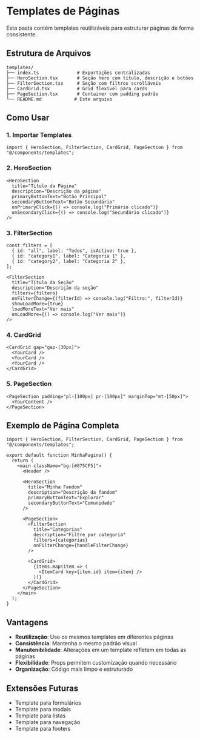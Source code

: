# Templates de Páginas

Esta pasta contém templates reutilizáveis para estruturar páginas de forma consistente.

## Estrutura de Arquivos

```
templates/
├── index.ts              # Exportações centralizadas
├── HeroSection.tsx       # Seção hero com título, descrição e botões
├── FilterSection.tsx     # Seção com filtros scrolláveis
├── CardGrid.tsx          # Grid flexível para cards
├── PageSection.tsx       # Container com padding padrão
└── README.md            # Este arquivo
```

## Como Usar

### 1. Importar Templates
```tsx
import { HeroSection, FilterSection, CardGrid, PageSection } from "@/components/templates";
```

### 2. HeroSection
```tsx
<HeroSection
  title="Título da Página"
  description="Descrição da página"
  primaryButtonText="Botão Principal"
  secondaryButtonText="Botão Secundário"
  onPrimaryClick={() => console.log("Primário clicado")}
  onSecondaryClick={() => console.log("Secundário clicado")}
/>
```

### 3. FilterSection
```tsx
const filters = [
  { id: "all", label: "Todos", isActive: true },
  { id: "category1", label: "Categoria 1" },
  { id: "category2", label: "Categoria 2" },
];

<FilterSection
  title="Título da Seção"
  description="Descrição da seção"
  filters={filters}
  onFilterChange={(filterId) => console.log("Filtro:", filterId)}
  showLoadMore={true}
  loadMoreText="Ver mais"
  onLoadMore={() => console.log("Ver mais")}
/>
```

### 4. CardGrid
```tsx
<CardGrid gap="gap-[30px]">
  <YourCard />
  <YourCard />
  <YourCard />
</CardGrid>
```

### 5. PageSection
```tsx
<PageSection padding="pl-[100px] pr-[100px]" marginTop="mt-[50px]">
  <YourContent />
</PageSection>
```

## Exemplo de Página Completa

```tsx
import { HeroSection, FilterSection, CardGrid, PageSection } from "@/components/templates";

export default function MinhaPagina() {
  return (
    <main className="bg-[#875CF5]">
      <Header />
      
      <HeroSection
        title="Minha Fandom"
        description="Descrição da fandom"
        primaryButtonText="Explorar"
        secondaryButtonText="Comunidade"
      />

      <PageSection>
        <FilterSection
          title="Categorias"
          description="Filtre por categoria"
          filters={categorias}
          onFilterChange={handleFilterChange}
        />
        
        <CardGrid>
          {items.map(item => (
            <ItemCard key={item.id} item={item} />
          ))}
        </CardGrid>
      </PageSection>
    </main>
  );
}
```

## Vantagens

- **Reutilização**: Use os mesmos templates em diferentes páginas
- **Consistência**: Mantenha o mesmo padrão visual
- **Manutenibilidade**: Alterações em um template refletem em todas as páginas
- **Flexibilidade**: Props permitem customização quando necessário
- **Organização**: Código mais limpo e estruturado

## Extensões Futuras

- Template para formulários
- Template para modais
- Template para listas
- Template para navegação
- Template para footers 